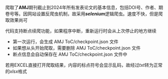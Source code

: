 爬取了**AMJ**期刊截止到2024年所有发表论文的基本信息，包括DOI号、作者、期卷号等。因网站设置反爬虫机制，故采用***selenium***逻辑爬虫。速度不快，但是爬取效果尚可

代码支持断点续爬功能，如果程序中断，重新运行时会从上次停止的地方继续
+ 第一次运行，会生成 AMJ ToC/checkpoint.json 文件
+ 如果想从头开始爬取，需要删除 AMJ ToC/checkpoint.json 文件
+ 断点信息会自动保存在 AMJ ToC/checkpoint.json 文件中

若用EXCEL直接打开爬取结果，内容的标点符号会显示乱码，故经过*txt*转为正常的*xlsx*格式
